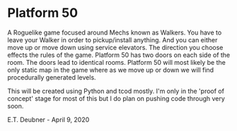 # Platform 50
A Roguelike game focused around Mechs known as Walkers.  You have to leave your Walker in order to pickup/install anything.  And you can either move up or move down using service elevators.  The direction you choose effects the rules of the game.  Platform 50 has two doors on each side of the room.  The doors lead to identical rooms.  Platform 50 will most likely be the only static map in the game where as we move up or down we will find procedurally generated levels.  

This will be created using Python and tcod mostly.  I'm only in the 'proof of concept' stage for most of this but I do plan on pushing code through very soon.

E.T. Deubner - April 9, 2020
